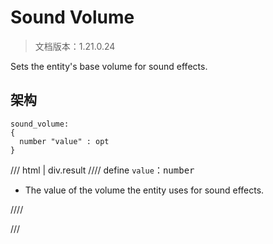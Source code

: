 # Sound Volume

> 文档版本：1.21.0.24

Sets the entity's base volume for sound effects.

## 架构

```mcschema
sound_volume:
{
  number "value" : opt
}

```

/// html | div.result
//// define
`value`：<samp>number</samp>

- The value of the volume the entity uses for sound effects.


////


///

